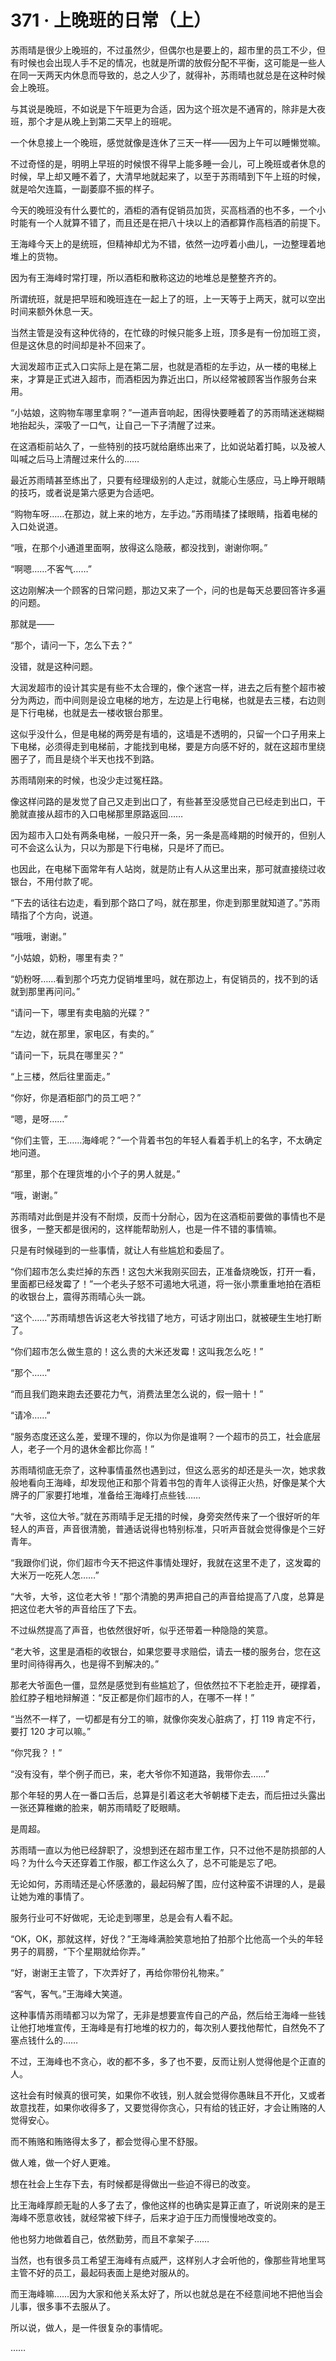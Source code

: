 # 371 · 上晚班的日常（上）

苏雨晴是很少上晚班的，不过虽然少，但偶尔也是要上的，超市里的员工不少，但有时候也会出现人手不足的情况，也就是所谓的放假分配不平衡，这可能是一些人在同一天两天内休息而导致的，总之人少了，就得补，苏雨晴也就总是在这种时候会上晚班。

与其说是晚班，不如说是下午班更为合适，因为这个班次是不通宵的，除非是大夜班，那个才是从晚上到第二天早上的班呢。

一个休息接上一个晚班，感觉就像是连休了三天一样——因为上午可以睡懒觉嘛。

不过奇怪的是，明明上早班的时候恨不得早上能多睡一会儿，可上晚班或者休息的时候，早上却又睡不着了，大清早地就起来了，以至于苏雨晴到下午上班的时候，就是哈欠连篇，一副萎靡不振的样子。

今天的晚班没有什么要忙的，酒柜的酒有促销员加货，买高档酒的也不多，一个小时能有一个人就算不错了，而且还是在把八十块以上的酒都算作高档酒的前提下。

王海峰今天上的是统班，但精神却尤为不错，依然一边哼着小曲儿，一边整理着地堆上的货物。

因为有王海峰时常打理，所以酒柜和散称这边的地堆总是整整齐齐的。

所谓统班，就是把早班和晚班连在一起上了的班，上一天等于上两天，就可以空出时间来额外休息一天。

当然主管是没有这种优待的，在忙碌的时候只能多上班，顶多是有一份加班工资，但是这休息的时间却是补不回来了。

大润发超市正式入口实际上是在第二层，也就是酒柜的左手边，从一楼的电梯上来，才算是正式进入超市，而酒柜因为靠近出口，所以经常被顾客当作服务台来用。

“小姑娘，这购物车哪里拿啊？”一道声音响起，困得快要睡着了的苏雨晴迷迷糊糊地抬起头，深吸了一口气，让自己一下子清醒了过来。

在这酒柜前站久了，一些特别的技巧就给磨练出来了，比如说站着打盹，以及被人叫喊之后马上清醒过来什么的……

最近苏雨晴甚至练出了，只要有经理级别的人走过，就能心生感应，马上睁开眼睛的技巧，或者说是第六感更为合适吧。

“购物车呀……在那边，就上来的地方，左手边。”苏雨晴揉了揉眼睛，指着电梯的入口处说道。

“哦，在那个小通道里面啊，放得这么隐蔽，都没找到，谢谢你啊。”

“啊嗯……不客气……”

这边刚解决一个顾客的日常问题，那边又来了一个，问的也是每天总要回答许多遍的问题。

那就是——

“那个，请问一下，怎么下去？”

没错，就是这种问题。

大润发超市的设计其实是有些不太合理的，像个迷宫一样，进去之后有整个超市被分为两边，而中间则是设立电梯的地方，左边是上行电梯，也就是去三楼，右边则是下行电梯，也就是去一楼收银台那里。

这似乎没什么，但是电梯的两旁是有墙的，这墙是不透明的，只留一个口子用来上下电梯，必须得走到电梯前，才能找到电梯，要是方向感不好的，就在这超市里绕圈子了，而且是绕个半天也找不到路。

苏雨晴刚来的时候，也没少走过冤枉路。

像这样问路的是发觉了自己又走到出口了，有些甚至没感觉自己已经走到出口，干脆就直接从超市的入口电梯那里原路返回……

因为超市入口处有两条电梯，一般只开一条，另一条是高峰期的时候开的，但别人可不会这么认为，只以为那是下行电梯，只是坏了而已。

也因此，在电梯下面常年有人站岗，就是防止有人从这里出来，那可就直接绕过收银台，不用付款了呢。

“下去的话往右边走，看到那个路口了吗，就在那里，你走到那里就知道了。”苏雨晴指了个方向，说道。

“哦哦，谢谢。”

“小姑娘，奶粉，哪里有卖？”

“奶粉呀……看到那个巧克力促销堆里吗，就在那边上，有促销员的，找不到的话就到那里再问问。”

“请问一下，哪里有卖电脑的光碟？”

“左边，就在那里，家电区，有卖的。”

“请问一下，玩具在哪里买？”

“上三楼，然后往里面走。”

“你好，你是酒柜部门的员工吧？”

“嗯，是呀……”

“你们主管，王……海峰呢？”一个背着书包的年轻人看着手机上的名字，不太确定地问道。

“那里，那个在理货堆的小个子的男人就是。”

“哦，谢谢。”

苏雨晴对此倒是并没有不耐烦，反而十分耐心，因为在这酒柜前要做的事情也不是很多，一整天都是很闲的，这样能帮助别人，也是一件不错的事情嘛。

只是有时候碰到的一些事情，就让人有些尴尬和委屈了。

“你们超市怎么卖烂掉的东西！这包大米我刚买回去，正准备烧晚饭，打开一看，里面都已经发霉了！”一个老头子怒不可遏地大吼道，将一张小票重重地拍在酒柜的收银台上，震得苏雨晴心头一跳。

“这个……”苏雨晴想告诉这老大爷找错了地方，可话才刚出口，就被硬生生地打断了。

“你们超市怎么做生意的！这么贵的大米还发霉！这叫我怎么吃！”

“那个……”

“而且我们跑来跑去还要花力气，消费法里怎么说的，假一赔十！”

“请冷……”

“服务态度还这么差，爱理不理的，你以为你是谁啊？一个超市的员工，社会底层人，老子一个月的退休金都比你高！”

苏雨晴彻底无奈了，这种事情虽然也遇到过，但这么恶劣的却还是头一次，她求救般地看向王海峰，却发现他正和那个背着书包的青年人谈得正火热，好像是某个大牌子的厂家要打地堆，准备给王海峰打点些钱……

“大爷，这位大爷。”就在苏雨晴手足无措的时候，身旁突然传来了一个很好听的年轻人的声音，声音很清脆，普通话说得也特别标准，只听声音就会觉得像是个三好青年。

“我跟你们说，你们超市今天不把这件事情处理好，我就在这里不走了，这发霉的大米万一吃死人怎……”

“大爷，大爷，这位老大爷！”那个清脆的男声把自己的声音给提高了八度，总算是把这位老大爷的声音给压了下去。

不过纵然提高了声音，也依然很好听，似乎还带着一种隐隐的笑意。

“老大爷，这里是酒柜的收银台，如果您要寻求赔偿，请去一楼的服务台，您在这里时间待得再久，也是得不到解决的。”

那老大爷面色一僵，显然是感觉到有些尴尬了，但依然拉不下老脸走开，硬撑着，脸红脖子粗地辩解道：“反正都是你们超市的人，在哪不一样！”

“当然不一样了，一切都是有分工的嘛，就像你突发心脏病了，打 119 肯定不行，要打 120 才可以嘛。”

“你咒我？！”

“没有没有，举个例子而已，来，老大爷你不知道路，我带你去……”

那个年轻的男人在一番口舌后，总算是引着这老大爷朝楼下走去，而后扭过头露出一张还算稚嫩的脸来，朝苏雨晴眨了眨眼睛。

是周超。

苏雨晴一直以为他已经辞职了，没想到还在超市里工作，只不过他不是防损部的人吗？为什么今天还穿着工作服，都工作这么久了，总不可能是忘了吧。

无论如何，苏雨晴还是心怀感激的，最起码解了围，应付这种蛮不讲理的人，是最让她为难的事情了。

服务行业可不好做呢，无论走到哪里，总是会有人看不起。

“OK，OK，那就这样，好伐？”王海峰满脸笑意地拍了拍那个比他高一个头的年轻男子的肩膀，“下个星期就给你弄。”

“好，谢谢王主管了，下次弄好了，再给你带份礼物来。”

“客气，客气。”王海峰大笑道。

这种事情苏雨晴都习以为常了，无非是想要宣传自己的产品，然后给王海峰一些钱让他打地堆宣传，王海峰是有打地堆的权力的，每次别人要找他帮忙，自然免不了塞点钱什么的……

不过，王海峰也不贪心，收的都不多，多了也不要，反而让别人觉得他是个正直的人。

这社会有时候真的很可笑，如果你不收钱，别人就会觉得你愚昧且不开化，又或者故意找茬，如果你收得多了，又要觉得你贪心，只有给的钱正好，才会让贿赂的人觉得安心。

而不贿赂和贿赂得太多了，都会觉得心里不舒服。

做人难，做一个好人更难。

想在社会上生存下去，有时候都是得做出一些迫不得已的改变。

比王海峰厚颜无耻的人多了去了，像他这样的也确实是算正直了，听说刚来的是王海峰不愿意收钱，就经常被下绊子，后来才迫于压力而慢慢地改变的。

他也努力地做着自己，依然勤劳，而且不拿架子……

当然，也有很多员工希望王海峰有点威严，这样别人才会听他的，像那些背地里骂主管不好的员工，最起码表面上是绝对服从的。

而王海峰嘛……因为大家和他关系太好了，所以也就总是在不经意间地不把他当会儿事，很多事不去服从了。

所以说，做人，是一件很复杂的事情呢。

……
